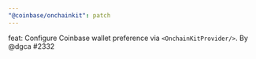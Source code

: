 ```yaml
---
"@coinbase/onchainkit": patch
---
```


feat: Configure Coinbase wallet preference via `<OnchainKitProvider/>`. By @dgca #2332
